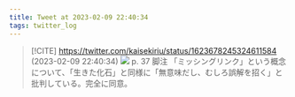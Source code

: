 ```yaml
---
title: Tweet at 2023-02-09 22:40:34
tags: twitter_log
---
```


> [!CITE] https://twitter.com/kaisekiriu/status/1623678245324611584 (2023-02-09 22:40:34)
> ![](https://twitter.com/kaisekiriu/status/1623678245324611584)
> p. 37 脚注
> 「ミッシングリンク」という概念について、「生きた化石」と同様に「無意味だし、むしろ誤解を招く」と批判している。完全に同意。
